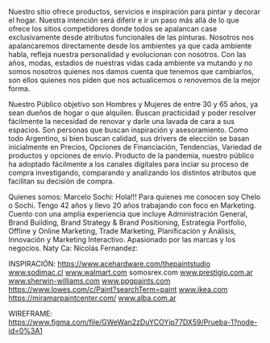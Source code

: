 Nuestro sitio ofrece productos, servicios e inspiración para pintar y decorar el hogar. Nuestra intención será diferir e ir un paso más allá de lo que ofrece los sitios competidores donde todos se apalancan case exclusivamente desde atributos funcionales de las pinturas. Nosotros nos apalancaremos directamente desde los ambientes ya que cada ambiente habla, refleja nuestra personalidad y evolucionan con nosotros. Con las años, modas, estadios de nuestras vidas cada ambiente va mutando y no somos nosotros quienes nos damos cuenta que tenemos que cambiarlos, son ellos quienes nos piden que nos actualicemos o renovemos de la mejor forma.

Nuestro Público objetivo son Hombres y Mujeres de entre 30 y 65 años, ya sean dueños de hogar o que alquilen. Buscan practicidad y poder resolver fácilmente la necesidad de renovar y darle una lavada de cara a sus espacios.  Son personas que buscan inspiración y asesoramiento.
Como todo Argentino, si bien buscan calidad, sus drivers de elección se basan inicialmente en Precios, Opciones de Financiación, Tendencias, Variedad de productos y opciones de envío.
Producto de la pandemia, nuestro público ha adoptado fácilmente a los canales digitales para inciar su proceso de compra investigando, comparando y analizando los distintos atributos que facilitan su decisión de compra.


Quienes somos:
Marcelo Sochi: Hola!!! Para quienes me conocen soy Chelo o Sochi. Tengo 42 años y llevo 20 años trabajando con foco en Marketing. Cuento con una amplia experiencia que incluye Administración General, Brand Building, Brand Strategy & Brand Positioning, Estrategia Portfolio, Offline y Online Marketing, Trade Marketing, Planificación y Análisis, Innovación y Marketing Interactivo. Apasionado por las marcas y los negocios.
Naty Ca: 
Nicolás Fernandez: 

INSPIRACIÓN:
https://www.acehardware.com/thepaintstudio
www.sodimac.cl
www.walmart.com
somosrex.com
www.prestigio.com.ar
www.sherwin-williams.com
www.ppgpaints.com
https://www.lowes.com/c/Paint?searchTerm=paint
www.ikea.com
https://miramarpaintcenter.com/
www.alba.com.ar

WIREFRAME:
https://www.figma.com/file/GWeWan2zDuYCOYjp77DX59/Prueba-1?node-id=0%3A1